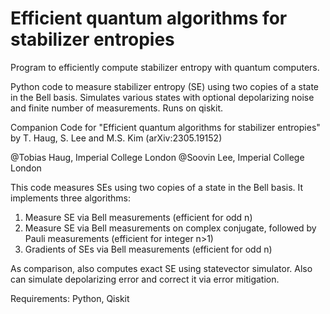 # Efficient quantum algorithms for stabilizer entropies
Program to efficiently compute stabilizer entropy with quantum computers. 

Python code to measure stabilizer entropy (SE) using two copies of a state in the Bell basis. Simulates various states with optional depolarizing noise and finite number of measurements. Runs on qiskit.

Companion Code for "Efficient quantum algorithms for stabilizer entropies" by T. Haug, S. Lee and M.S. Kim (arXiv:2305.19152) 

@Tobias Haug, Imperial College London
@Soovin Lee, Imperial College London

This code measures SEs using two copies of a state in the Bell basis. It implements three algorithms:

1. Measure SE via Bell measurements (efficient for odd n)
2. Measure SE via Bell measurements on complex conjugate, followed by Pauli measurements (efficient for integer n>1)
3. Gradients of SEs via Bell measurements (efficient for odd n)

As comparison, also computes exact SE using statevector simulator. Also can simulate depolarizing error and correct it via error mitigation.

Requirements: Python, Qiskit

